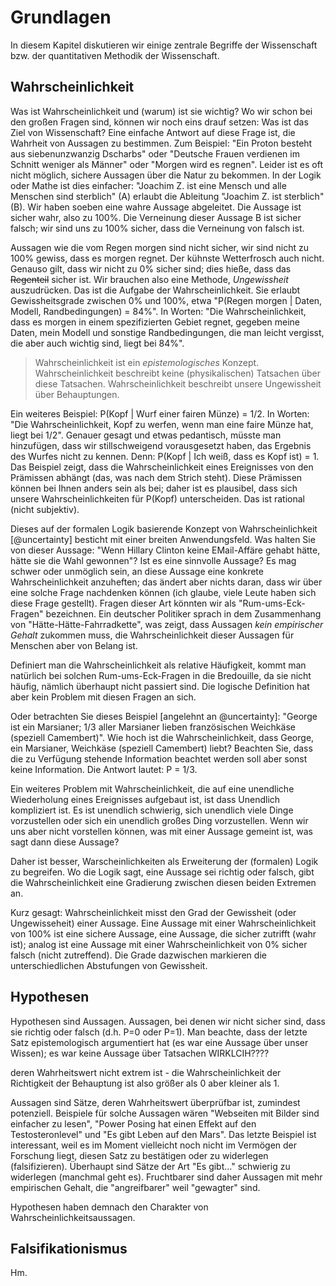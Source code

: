 
# Grundlagen
In diesem Kapitel diskutieren wir einige zentrale Begriffe der Wissenschaft bzw. der quantitativen Methodik der Wissenschaft.

## Wahrscheinlichkeit
Was ist Wahrscheinlichkeit und (warum) ist sie wichtig? Wo wir schon bei den großen Fragen sind, können wir noch eins drauf setzen: Was ist das Ziel von Wissenschaft? Eine einfache Antwort auf diese Frage ist, die Wahrheit von Aussagen zu bestimmen. Zum Beispiel: "Ein Proton besteht aus siebenunzwanzig Dscharbs" oder "Deutsche Frauen verdienen im Schnitt weniger als Männer" oder "Morgen wird es regnen". Leider ist es oft nicht möglich, sichere Aussagen über die Natur zu bekommen. In der Logik oder Mathe ist dies einfacher: "Joachim Z. ist eine Mensch und alle Menschen sind sterblich" (A) erlaubt die Ableitung "Joachim Z. ist sterblich" (B). Wir haben soeben eine wahre Aussage abgeleitet. Die Aussage ist sicher wahr, also zu 100%. Die Verneinung dieser Aussage B ist sicher falsch; wir sind uns zu 100% sicher, dass die Verneinung von falsch ist. 


Aussagen wie die vom Regen morgen sind nicht sicher, wir sind nicht zu 100% gewiss, dass es morgen regnet. Der kühnste Wetterfrosch auch nicht. Genauso gilt, dass wir nicht zu 0% sicher sind; dies hieße, dass das ~~Regenteil~~ sicher ist. Wir brauchen also eine Methode, *Ungewissheit* auszudrücken. Das ist die Aufgabe der Wahrscheinlichkeit. Sie erlaubt Gewissheitsgrade zwischen 0% und 100%, etwa "P(Regen morgen | Daten, Modell, Randbedingungen) = 84%". In Worten: "Die Wahrscheinlichkeit, dass es morgen in einem spezifizierten Gebiet regnet, gegeben meine Daten, mein Modell und sonstige Randbedingungen, die man leicht vergisst, die aber auch wichtig sind, liegt bei 84%".

> Wahrscheinlichkeit ist  ein *epistemologisches* Konzept. Wahrscheinlichkeit beschreibt keine (physikalischen) Tatsachen über diese Tatsachen. Wahrscheinlichkeit beschreibt unsere Ungewissheit über Behauptungen.

Ein weiteres Beispiel: P(Kopf | Wurf einer fairen Münze) = 1/2. In Worten: "Die Wahrscheinlichkeit, Kopf zu werfen, wenn man eine faire Münze hat, liegt bei 1/2". Genauer gesagt und etwas pedantisch, müsste man hinzufügen, dass wir stillschweigend vorausgesetzt haben, das Ergebnis des Wurfes nicht zu kennen. Denn: P(Kopf | Ich weiß, dass es Kopf ist) = 1. Das Beispiel zeigt, dass die Wahrscheinlichkeit eines Ereignisses von den Prämissen abhängt (das, was nach dem Strich steht). Diese Prämissen können bei Ihnen anders sein als bei; daher ist es plausibel, dass sich unsere Wahrscheinlichkeiten für P(Kopf) unterscheiden. Das ist rational (nicht subjektiv).

Dieses auf der formalen Logik basierende Konzept von Wahrscheinlichkeit [@uncertainty] besticht mit einer breiten Anwendungsfeld. Was halten Sie von dieser Aussage: "Wenn Hillary Clinton keine EMail-Affäre gehabt hätte, hätte sie die Wahl gewonnen"? Ist es eine sinnvolle Aussage? Es mag schwer oder unmöglich sein, an diese Aussage eine konkrete Wahrscheinlichkeit anzuheften; das ändert aber nichts daran, dass wir über eine solche Frage nachdenken können (ich glaube, viele Leute haben sich diese Frage gestellt). Fragen dieser Art könnten wir als "Rum-ums-Eck-Fragen" bezeichnen. Ein deutscher Politiker sprach in dem Zusammenhang von "Hätte-Hätte-Fahrradkette", was zeigt, dass Aussagen *kein empirischer Gehalt* zukommen muss, die Wahrscheinlichkeit dieser Aussagen für Menschen aber von Belang ist. 

Definiert man die Wahrscheinlichkeit als relative Häufigkeit, kommt man natürlich bei solchen Rum-ums-Eck-Fragen in die Bredouille, da sie nicht häufig, nämlich überhaupt nicht passiert sind. Die logische Definition hat aber kein Problem mit diesen Fragen an sich. 

Oder betrachten Sie dieses Beispiel [angelehnt an @uncertainty]: "George ist ein Marsianer; 1/3 aller Marsianer lieben französischen Weichkäse (speziell Camembert)". Wie hoch ist die Wahrscheinlichkeit, dass George, ein Marsianer, Weichkäse (speziell Camembert) liebt? Beachten Sie, dass die zu Verfügung stehende Information beachtet werden soll aber sonst keine Information. Die Antwort lautet: P = 1/3.

Ein weiteres Problem mit Wahrscheinlichkeit, die auf eine unendliche Wiederholung eines Ereignisses aufgebaut ist, ist dass Unendlich kompliziert ist. Es ist unendlich schwierig, sich unendlich viele Dinge vorzustellen oder sich ein unendlich großes Ding vorzustellen. Wenn wir uns aber nicht vorstellen können, was mit einer Aussage gemeint ist, was sagt dann diese Aussage?

Daher ist besser, Warscheinlichkeiten als Erweiterung der (formalen) Logik zu begreifen. Wo die Logik sagt, eine Aussage sei richtig oder falsch, gibt die Wahrscheinlichkeit eine Gradierung zwischen diesen beiden Extremen an.

Kurz gesagt: Wahrscheinlichkeit misst den Grad der Gewissheit (oder Ungewisseheit) einer Aussage. Eine Aussage mit einer Wahrscheinlichkeit von 100% ist eine sichere Aussage, eine Aussage, die sicher zutrifft (wahr ist); analog ist eine Aussage mit einer Wahrscheinlichkeit von 0% sicher falsch (nicht zutreffend). Die Grade dazwischen markieren die unterschiedlichen Abstufungen von Gewissheit.

## Hypothesen
Hypothesen sind Aussagen. Aussagen, bei denen wir nicht sicher sind, dass sie richtig oder falsch (d.h. P=0 oder P=1). Man beachte, dass der letzte Satz epistemologisch argumentiert hat (es war eine Aussage über unser Wissen); es war keine Aussage über Tatsachen WIRKLCIH????

deren Wahrheitswert nicht extrem ist - die Wahrscheinlichkeit der Richtigkeit der Behauptung ist also größer als 0 aber kleiner als 1.

Aussagen sind Sätze, deren Wahrheitswert überprüfbar ist, zumindest potenziell. Beispiele für solche Aussagen wären "Webseiten mit Bilder sind einfacher zu lesen", "Power Posing hat einen Effekt auf den Testosteronlevel" und "Es gibt Leben auf den Mars". Das letzte Beispiel ist interessant, weil es im Moment vielleicht noch nicht im Vermögen der Forschung liegt, diesen Satz zu bestätigen oder zu widerlegen (falsifizieren). Überhaupt sind Sätze der Art "Es gibt..." schwierig zu widerlegen (manchmal geht es). Fruchtbarer sind daher Aussagen mit mehr empirischen Gehalt, die "angreifbarer" weil "gewagter" sind.

Hypothesen haben demnach den Charakter von Wahrscheinlichkeitsaussagen. 


## Falsifikationismus

Hm.
